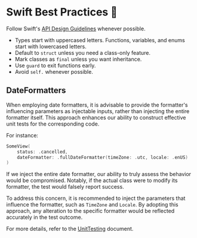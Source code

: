 # Swift Best Practices 🦅

Follow Swift's [API Design Guidelines](https://www.swift.org/documentation/api-design-guidelines/) whenever possible.

- Types start with uppercased letters. Functions, variables, and enums start with lowercased letters.
- Default to `struct` unless you need a class-only feature.
- Mark classes as `final` unless you want inheritance.
- Use `guard` to exit functions early.
- Avoid `self.` whenever possible.

## DateFormatters

When employing date formatters, it is advisable to provide the formatter's influencing parameters as injectable inputs, rather than injecting the entire formatter itself. This approach enhances our ability to construct effective unit tests for the corresponding code.

For instance:
```swift
SomeView(
	status: .cancelled,
	dateFormatter: .fullDateFormatter(timeZone: .utc, locale: .enUS)
)
```

If we inject the entire date formatter, our ability to truly assess the behavior would be compromised. Notably, if the actual class were to modify its formatter, the test would falsely report success.

To address this concern, it is recommended to inject the parameters that influence the formatter, such as `TimeZone` and `Locale`. By adopting this approach, any alteration to the specific formatter would be reflected accurately in the test outcome.

For more details, refer to the [UnitTesting](../testing/UnitTesting.md) document.